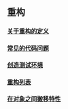 ## 重构 


####  [关于重构的定义](https://github.com/ylzyqt/reading-integration/tree/master/reconsitution/src/main/resources/define.md)

####  [常见的代码问题](https://github.com/ylzyqt/reading-integration/tree/master/reconsitution/src/main/resources/problem.md)

####  [创造测试环境](https://github.com/ylzyqt/reading-integration/tree/master/reconsitution/src/main/resources/test.md)

####  [重构列表](https://github.com/ylzyqt/reading-integration/tree/master/reconsitution/src/main/resources/list.md)

####  [在对象之间搬移特性](https://github.com/ylzyqt/reading-integration/tree/master/reconsitution/src/main/resources/object.md)
